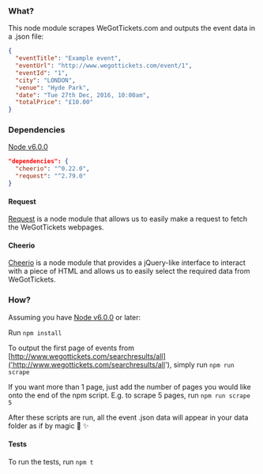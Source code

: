 ### What?
This node module scrapes WeGotTickets.com and outputs the event data in a .json file:

```json
{
  "eventTitle": "Example event",
  "eventUrl": "http://www.wegottickets.com/event/1",
  "eventId": "1",
  "city": "LONDON",
  "venue": "Hyde Park",
  "date": "Tue 27th Dec, 2016, 10:00am",
  "totalPrice": "£10.00"
}
```

### Dependencies
[Node v6.0.0]('https://nodejs.org/en/blog/release/v6.0.0/')

```json
"dependencies": {
  "cheerio": "^0.22.0",
  "request": "^2.79.0"
}
```

#### Request
[Request]('change) is a node module that allows us to easily make a request to fetch the WeGotTickets webpages.

#### Cheerio
[Cheerio]('https://github.com/cheeriojs/cheerio') is a node module that provides a jQuery-like interface to interact with a piece of HTML and allows us to easily select the required data from WeGotTickets.


### How?
Assuming you have [Node v6.0.0]('https://nodejs.org/en/blog/release/v6.0.0/') or later:

Run ```npm install```

To output the first page of events from  [http://www.wegottickets.com/searchresults/all]('http://www.wegottickets.com/searchresults/all'), simply run ```npm run scrape```

If you want more than 1 page, just add the number of pages you would like onto the end of the npm script. E.g. to scrape 5 pages, run ```npm run scrape 5```

After these scripts are run, all the event .json data will appear in your data folder as if by magic :crystal_ball: :sparkles:

#### Tests
To run the tests, run ```npm t```
